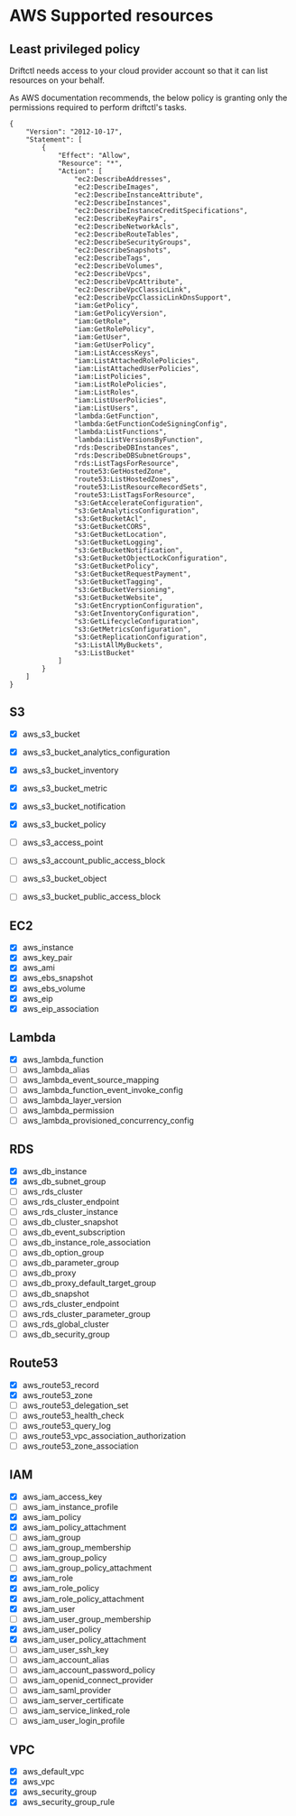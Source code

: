 # AWS Supported resources

## Least privileged policy

Driftctl needs access to your cloud provider account so that it can list resources on your behalf.

As AWS documentation recommends, the below policy is granting only the permissions required to perform driftctl's tasks.

```
{
    "Version": "2012-10-17",
    "Statement": [
        {
            "Effect": "Allow",
            "Resource": "*",
            "Action": [
                "ec2:DescribeAddresses",
                "ec2:DescribeImages",
                "ec2:DescribeInstanceAttribute",
                "ec2:DescribeInstances",
                "ec2:DescribeInstanceCreditSpecifications",
                "ec2:DescribeKeyPairs",
                "ec2:DescribeNetworkAcls",
                "ec2:DescribeRouteTables",
                "ec2:DescribeSecurityGroups",
                "ec2:DescribeSnapshots",
                "ec2:DescribeTags",
                "ec2:DescribeVolumes",
                "ec2:DescribeVpcs",
                "ec2:DescribeVpcAttribute",
                "ec2:DescribeVpcClassicLink",
                "ec2:DescribeVpcClassicLinkDnsSupport",
                "iam:GetPolicy",
                "iam:GetPolicyVersion",
                "iam:GetRole",
                "iam:GetRolePolicy",
                "iam:GetUser",
                "iam:GetUserPolicy",
                "iam:ListAccessKeys",
                "iam:ListAttachedRolePolicies",
                "iam:ListAttachedUserPolicies",
                "iam:ListPolicies",
                "iam:ListRolePolicies",
                "iam:ListRoles",
                "iam:ListUserPolicies",
                "iam:ListUsers",
                "lambda:GetFunction",
                "lambda:GetFunctionCodeSigningConfig",
                "lambda:ListFunctions",
                "lambda:ListVersionsByFunction",
                "rds:DescribeDBInstances",
                "rds:DescribeDBSubnetGroups",
                "rds:ListTagsForResource",
                "route53:GetHostedZone",
                "route53:ListHostedZones",
                "route53:ListResourceRecordSets",
                "route53:ListTagsForResource",
                "s3:GetAccelerateConfiguration",
                "s3:GetAnalyticsConfiguration",
                "s3:GetBucketAcl",
                "s3:GetBucketCORS",
                "s3:GetBucketLocation",
                "s3:GetBucketLogging",
                "s3:GetBucketNotification",
                "s3:GetBucketObjectLockConfiguration",
                "s3:GetBucketPolicy",
                "s3:GetBucketRequestPayment",
                "s3:GetBucketTagging",
                "s3:GetBucketVersioning",
                "s3:GetBucketWebsite",
                "s3:GetEncryptionConfiguration",
                "s3:GetInventoryConfiguration",
                "s3:GetLifecycleConfiguration",
                "s3:GetMetricsConfiguration",
                "s3:GetReplicationConfiguration",
                "s3:ListAllMyBuckets",
                "s3:ListBucket"
            ]
        }
    ]
}
```

## S3

- [x]  aws_s3_bucket
- [x]  aws_s3_bucket_analytics_configuration
- [x]  aws_s3_bucket_inventory
- [x]  aws_s3_bucket_metric
- [x]  aws_s3_bucket_notification
- [x]  aws_s3_bucket_policy
- [ ]  aws_s3_access_point
- [ ]  aws_s3_account_public_access_block
- [ ]  aws_s3_bucket_object
- [ ]  aws_s3_bucket_public_access_block


## EC2

- [x]  aws_instance
- [x]  aws_key_pair
- [x]  aws_ami
- [x]  aws_ebs_snapshot
- [x]  aws_ebs_volume
- [x]  aws_eip
- [x]  aws_eip_association

## Lambda

- [x]  aws_lambda_function
- [ ]  aws_lambda_alias
- [ ]  aws_lambda_event_source_mapping
- [ ]  aws_lambda_function_event_invoke_config
- [ ]  aws_lambda_layer_version
- [ ]  aws_lambda_permission
- [ ]  aws_lambda_provisioned_concurrency_config

## RDS

- [x]  aws_db_instance
- [x]  aws_db_subnet_group
- [ ]  aws_rds_cluster
- [ ]  aws_rds_cluster_endpoint
- [ ]  aws_rds_cluster_instance
- [ ]  aws_db_cluster_snapshot
- [ ]  aws_db_event_subscription
- [ ]  aws_db_instance_role_association
- [ ]  aws_db_option_group
- [ ]  aws_db_parameter_group
- [ ]  aws_db_proxy
- [ ]  aws_db_proxy_default_target_group
- [ ]  aws_db_snapshot
- [ ]  aws_rds_cluster_endpoint
- [ ]  aws_rds_cluster_parameter_group
- [ ]  aws_rds_global_cluster
- [ ]  aws_db_security_group

## Route53

- [x]  aws_route53_record
- [x]  aws_route53_zone
- [ ]  aws_route53_delegation_set
- [ ]  aws_route53_health_check
- [ ]  aws_route53_query_log
- [ ]  aws_route53_vpc_association_authorization
- [ ]  aws_route53_zone_association

## IAM

- [x]  aws_iam_access_key
- [ ]  aws_iam_instance_profile
- [x]  aws_iam_policy
- [x]  aws_iam_policy_attachment
- [ ]  aws_iam_group
- [ ]  aws_iam_group_membership
- [ ]  aws_iam_group_policy
- [ ]  aws_iam_group_policy_attachment
- [x]  aws_iam_role
- [x]  aws_iam_role_policy
- [x]  aws_iam_role_policy_attachment
- [x]  aws_iam_user
- [ ]  aws_iam_user_group_membership
- [x]  aws_iam_user_policy
- [x]  aws_iam_user_policy_attachment
- [ ]  aws_iam_user_ssh_key
- [ ]  aws_iam_account_alias
- [ ]  aws_iam_account_password_policy
- [ ]  aws_iam_openid_connect_provider
- [ ]  aws_iam_saml_provider
- [ ]  aws_iam_server_certificate
- [ ]  aws_iam_service_linked_role
- [ ]  aws_iam_user_login_profile

## VPC

- [x]  aws_default_vpc
- [x]  aws_vpc
- [x]  aws_security_group
- [x]  aws_security_group_rule
